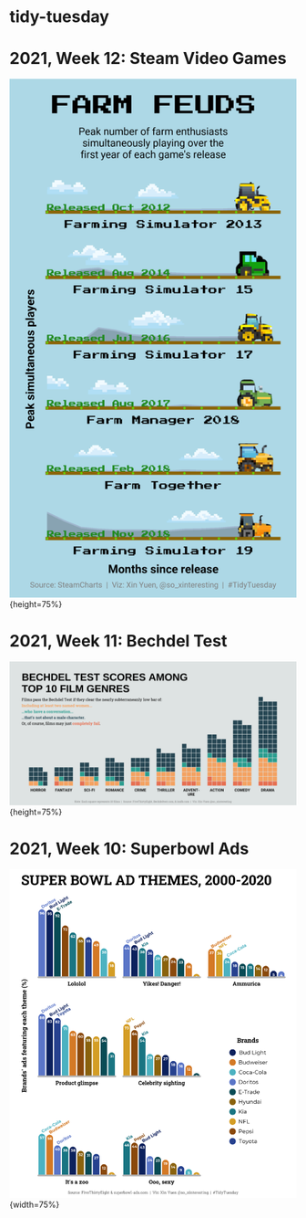 # tidy-tuesday


# 2021, Week 12: Steam Video Games
![](https://github.com/cxinya/tidy-tuesday/blob/main/2021-week-12-videogames/2021-week12-videogames.png?raw=true){height=75%}


# 2021, Week 11: Bechdel Test
![](https://github.com/cxinya/tidy-tuesday/blob/main/2021_week-11_bechdel/2021_week-11_bechdel.png?raw=true){height=75%}


# 2021, Week 10: Superbowl Ads
![](https://github.com/cxinya/tidy-tuesday/blob/main/2021_week-10_superbowl/2021-week-10-superbowl.png?raw=true){width=75%}